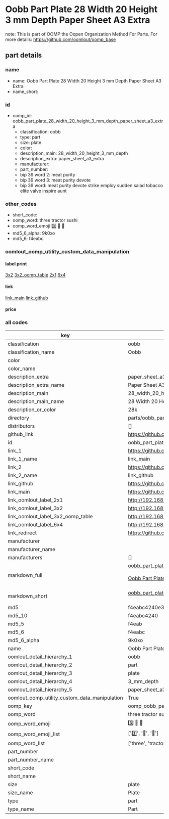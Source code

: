 # Oobb Part Plate 28 Width 20 Height 3 mm Depth Paper Sheet A3 Extra  

note: This is part of OOMP the Oopen Organization Method For Parts. For more details: https://github.com/oomlout/oomp_base

##  part details
  







### name
* name: Oobb Part Plate 28 Width 20 Height 3 mm Depth Paper Sheet A3 Extra
* name_short: 
### id
* oomp_id: oobb_part_plate_28_width_20_height_3_mm_depth_paper_sheet_a3_extra
  * classification: oobb
  * type: part
  * size: plate
  * color: 
  * description_main: 28_width_20_height_3_mm_depth
  * description_extra: paper_sheet_a3_extra
  * manufacturer: 
  * part_number: 
  * bip 39 word 2: meat purity
  * bip 39 word 3: meat purity devote
  * bip 39 word: meat purity devote strike employ sudden salad tobacco elite valve inspire aunt

### other_codes
* short_code: 
* oomp_word: three tractor sushi
* oomp_word_emoji :three: :tractor: :sushi:
* md5_6_alpha: 9k0xo
* md5_6: f4eabc






### oomlout_oomp_utility_custom_data_manipulation
#### label print
[3x2](http://192.168.1.245:1112/?label=oomp%209k0xo)
[3x2_oomp_table](http://192.168.1.108:1112/?label=oomp%209k0xo)
[2x1](http://192.168.1.242:1112/?label=oomp%209k0xo)
[6x4](http://192.168.1.55:1112/?label=oomp%209k0xo)    

#### link

[link_main](https://github.com/oomlout/oomlout_oomp_version_1_messy/tree/main/parts/oobb_part_plate_28_width_20_height_3_mm_depth_paper_sheet_a3_extra) [link_github](https://github.com/oomlout/oomlout_oomp_version_1_messy/tree/main/parts/oobb_part_plate_28_width_20_height_3_mm_depth_paper_sheet_a3_extra)                             

#### price







### all codes 
| key | value |  
| --- | --- |  
| classification | oobb |  
| classification_name | Oobb |  
| color |  |  
| color_name |  |  
| description_extra | paper_sheet_a3_extra |  
| description_extra_name | Paper Sheet A3 Extra |  
| description_main | 28_width_20_height_3_mm_depth |  
| description_main_name | 28 Width 20 Height 3 mm Depth |  
| description_or_color | 28k |  
| directory | parts/oobb_part_plate_28_width_20_height_3_mm_depth_paper_sheet_a3_extra |  
| distributors | [] |  
| github_link | https://github.com/oomlout/oomlout_oomp_part_src/tree/main/parts/oobb_part_plate_28_width_20_height_3_mm_depth_paper_sheet_a3_extra |  
| id | oobb_part_plate_28_width_20_height_3_mm_depth_paper_sheet_a3_extra |  
| link_1 | https://github.com/oomlout/oomlout_oomp_version_1_messy/tree/main/parts/oobb_part_plate_28_width_20_height_3_mm_depth_paper_sheet_a3_extra |  
| link_1_name | link_main |  
| link_2 | https://github.com/oomlout/oomlout_oomp_version_1_messy/tree/main/parts/oobb_part_plate_28_width_20_height_3_mm_depth_paper_sheet_a3_extra |  
| link_2_name | link_github |  
| link_github | https://github.com/oomlout/oomlout_oomp_version_1_messy/tree/main/parts/oobb_part_plate_28_width_20_height_3_mm_depth_paper_sheet_a3_extra |  
| link_main | https://github.com/oomlout/oomlout_oomp_version_1_messy/tree/main/parts/oobb_part_plate_28_width_20_height_3_mm_depth_paper_sheet_a3_extra |  
| link_oomlout_label_2x1 | http://192.168.1.242:1112/?label=oomp%209k0xo |  
| link_oomlout_label_3x2 | http://192.168.1.245:1112/?label=oomp%209k0xo |  
| link_oomlout_label_3x2_oomp_table | http://192.168.1.108:1112/?label=oomp%209k0xo |  
| link_oomlout_label_6x4 | http://192.168.1.55:1112/?label=oomp%209k0xo |  
| link_redirect | https://github.com/oomlout/oomlout_oomp_version_1_messy/tree/main/parts/oobb_part_plate_28_width_20_height_3_mm_depth_paper_sheet_a3_extra |  
| manufacturer |  |  
| manufacturer_name |  |  
| manufacturers | [] |  
| markdown_full | [oobb_part_plate_28_width_20_height_3_mm_depth_paper_sheet_a3_extra](none)<br>[](none)<br>[Oobb Part Plate 28 Width 20 Height 3 Mm Depth Paper Sheet A3 Extra](none)<br><br> |  
| markdown_short | [oobb_part_plate_28_width_20_height_3_mm_depth_paper_sheet_a3_extra](none)<br><br> |  
| md5 | f4eabc4240e337cb62247d7079ab9450 |  
| md5_10 | f4eabc4240 |  
| md5_5 | f4eab |  
| md5_6 | f4eabc |  
| md5_6_alpha | 9k0xo |  
| name | Oobb Part Plate 28 Width 20 Height 3 mm Depth Paper Sheet A3 Extra |  
| oomlout_detail_hierarchy_1 | oobb |  
| oomlout_detail_hierarchy_2 | part |  
| oomlout_detail_hierarchy_3 | plate |  
| oomlout_detail_hierarchy_4 | 3_mm_depth |  
| oomlout_detail_hierarchy_5 | paper_sheet_a3_extra |  
| oomlout_oomp_utility_custom_data_manipulation | True |  
| oomp_key | oomp_oobb_part_plate_28_width_20_height_3_mm_depth_paper_sheet_a3_extra |  
| oomp_word | three tractor sushi |  
| oomp_word_emoji | :three: :tractor: :sushi: |  
| oomp_word_emoji_list | [':three:', ':tractor:', ':sushi:'] |  
| oomp_word_list | ['three', 'tractor', 'sushi'] |  
| part_number |  |  
| part_number_name |  |  
| short_code |  |  
| short_name |  |  
| size | plate |  
| size_name | Plate |  
| type | part |  
| type_name | Part |  
